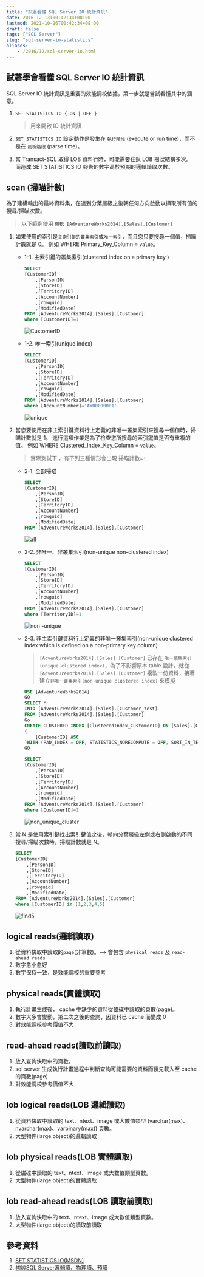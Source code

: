 ```yaml
---
title: "試著看懂 SQL Server IO 統計資訊"
date: 2016-12-13T00:42:34+08:00
lastmod: 2021-10-26T00:42:34+08:00
draft: false
tags: ["SQL Server"]
slug: "sql-server-io-statistics"
aliases:
    - /2016/12/sql-server-io.html
---
```


## 試著學會看懂 SQL Server IO 統計資訊

SQL Server IO 統計資訊是重要的效能調校依據，第一步就是嘗試看懂其中的涵意。

1. `SET STATISTICS IO { ON | OFF }`

    >用來開啟 IO 統計資訊

2. `SET STATISTICS IO` 設定動作是發生在 `執行階段` (execute or run time)，而不是在 `剖析階段` (parse time)。
3. 當 Transact-SQL 取得 LOB 資料行時，可能需要往返 LOB 樹狀結構多次。 而造成 SET STATISTICS IO 報告的數字高於預期的邏輯讀取次數。

## scan (掃瞄計數)

為了建構輸出的最終資料集，在達到分葉層級之後朝任何方向啟動以擷取所有值的搜尋/掃瞄次數。

>以下範例使用 **`微軟 [AdventureWorks2014].[Sales].[Customer]`**

1. 如果使用的索引是`主索引鍵的叢集索引`或`唯一索引`，而且您只要搜尋一個值，掃瞄計數就是 0。 例如 WHERE Primary_Key_Column = `value`。
    - 1-1. 主索引鍵的叢集索引(clustered index on a primary key )

        ```sql
        SELECT  
        [CustomerID]
            ,[PersonID]
            ,[StoreID]
            ,[TerritoryID]
            ,[AccountNumber]
            ,[rowguid]
            ,[ModifiedDate]
        FROM [AdventureWorks2014].[Sales].[Customer]
        where [CustomerID]=1
        ```

        ![CustomerID](https://trello-attachments.s3.amazonaws.com/580186252406cb39e4a22eed/580432e4655468d3c9285abc/c02dfbdab118ef32a265ed0554bedafd/CustomerID_%E7%BB%93%E6%9E%9C.png)

    - 1-2. 唯一索引(unique index)

        ```sql
        SELECT  
        [CustomerID]
            ,[PersonID]
            ,[StoreID]
            ,[TerritoryID]
            ,[AccountNumber]
            ,[rowguid]
            ,[ModifiedDate]
        FROM [AdventureWorks2014].[Sales].[Customer]
        where [AccountNumber]='AW00000001'
        ```

        ![unique](https://trello-attachments.s3.amazonaws.com/580186252406cb39e4a22eed/580432e4655468d3c9285abc/e5985a6bd315998caa6efa0c93750b18/unique_%E7%BB%93%E6%9E%9C.png)

2. 當您要使用在非主索引鍵資料行上定義的非唯一叢集索引來搜尋一個值時，掃瞄計數就是 1。 進行這項作業是為了檢查您所搜尋的索引鍵值是否有重複的值。 例如 WHERE Clustered_Index_Key_Column = `value`。  

    >實際測試下 ，有下列三種情形會出現 掃瞄計數=`1`

    - 2-1. 全部掃瞄  

        ```sql
        SELECT  
        [CustomerID]
            ,[PersonID]
            ,[StoreID]
            ,[TerritoryID]
            ,[AccountNumber]
            ,[rowguid]
            ,[ModifiedDate]
        FROM [AdventureWorks2014].[Sales].[Customer]
        ```

        ![all](https://trello-attachments.s3.amazonaws.com/580186252406cb39e4a22eed/580432e4655468d3c9285abc/e24ae4a07e83004ab9f34ff7dab58d30/all_%E7%BB%93%E6%9E%9C.png)

    - 2-2. 非唯一、非叢集索引(non-unique non-clustered index)

        ```sql
        SELECT  
        [CustomerID]
            ,[PersonID]
            ,[StoreID]
            ,[TerritoryID]
            ,[AccountNumber]
            ,[rowguid]
            ,[ModifiedDate]
        FROM [AdventureWorks2014].[Sales].[Customer]
        where [TerritoryID]=1
        ```

        ![non -unique](https://trello-attachments.s3.amazonaws.com/580186252406cb39e4a22eed/580432e4655468d3c9285abc/db4733e531ecfbc0732f2aa10e2f6c01/TerritoryID_%E7%BB%93%E6%9E%9C.png)

    - 2-3. 非主索引鍵資料行上定義的非唯一叢集索引(non-unique clustered index which is defined on a non-primary key column)

        >`[AdventureWorks2014].[Sales].[Customer]` 已存在 `唯一叢集索引(unique clustered index)`，為了不影響原本 table 設計，就從 `[AdventureWorks2014].[Sales].[Customer]` 複製一份資料，接著建立`非唯一叢集索引(non-unique clustered index)` 來模擬

        ```sql
        USE [AdventureWorks2014]
        GO
        SELECT *
        INTO [AdventureWorks2014].[Sales].[Customer_test]
        FROM [AdventureWorks2014].[Sales].[Customer]
        Go
        CREATE CLUSTERED INDEX [ClusteredIndex_CustomerID] ON [Sales].[Customer_test]
        (
            [CustomerID] ASC
        )WITH (PAD_INDEX = OFF, STATISTICS_NORECOMPUTE = OFF, SORT_IN_TEMPDB = OFF, DROP_EXISTING = OFF, ONLINE = OFF, ALLOW_ROW_LOCKS = ON, ALLOW_PAGE_LOCKS = ON)
        GO
        ```

        ```sql
        SELECT  
        [CustomerID]
            ,[PersonID]
            ,[StoreID]
            ,[TerritoryID]
            ,[AccountNumber]
            ,[rowguid]
            ,[ModifiedDate]
        FROM [AdventureWorks2014].[Sales].[Customer]
        where [CustomerID]=1
        ```

        ![non_unique_cluster](https://trello-attachments.s3.amazonaws.com/580432e4655468d3c9285abc/1200x92/6ec064d8c224942ff8b9d11e7cfc3c63/non_unique_cluster_%E7%BB%93%E6%9E%9C.png)

3. 當 N 是使用索引鍵找出索引鍵值之後，朝向分葉層級左側或右側啟動的不同搜尋/掃瞄次數時，掃瞄計數就是 N。  

    ```sql
    SELECT
    [CustomerID]
        ,[PersonID]
        ,[StoreID]
        ,[TerritoryID]
        ,[AccountNumber]
        ,[rowguid]
        ,[ModifiedDate]
    FROM [AdventureWorks2014].[Sales].[Customer]
    where [CustomerID] in (1,2,3,4,5)
    ```

    ![find5](https://trello-attachments.s3.amazonaws.com/580186252406cb39e4a22eed/580432e4655468d3c9285abc/75e6dea9096f780bed174c0db4233db5/find5_%E7%BB%93%E6%9E%9C.png)

## logical reads(邏輯讀取)

1. 從資料快取中讀取的`page`(非筆數)。--> 會包含  `physical reads` 及 `read-ahead reads`
2. 數字愈小愈好  
3. 數字保持一致，是效能調校的重要參考

## physical reads(實體讀取)

1. 執行計畫生成後， cache 中缺少的資料從磁碟中讀取的頁數(page)。
2. 數字大多會變動，第二次之後的查詢，因資料已 cache 而變成 0
3. 對效能調校參考價值不大

## read-ahead reads(讀取前讀取)

1. 放入查詢快取中的頁數。
2. sql server 生成執行計畫過程中判斷查詢可能需要的資料而預先載入至 cache 的頁數(page)
3. 對效能調校參考價值不大

## lob logical reads(LOB 邏輯讀取)

1. 從資料快取中讀取的 text、ntext、image 或大數值類型 (varchar(max)、nvarchar(max)、varbinary(max)) 頁數。
2. 大型物件(large object)的邏輯讀取

## lob physical reads(LOB 實體讀取)

1. 從磁碟中讀取的 text、ntext、image 或大數值類型頁數。
2. 大型物件(large object)的實體讀取

## lob read-ahead reads(LOB 讀取前讀取)

1. 放入查詢快取中的 text、ntext、image 或大數值類型頁數。
2. 大型物件(large object)的讀取前讀取

## 參考資料

1. [SET STATISTICS IO(MSDN)](https://msdn.microsoft.com/en-us/library/ms184361.aspx)
2. [初談SQL Server邏輯讀、物理讀、預讀](http://www.2cto.com/database/201605/513734.html)
